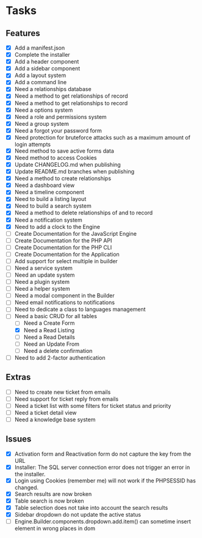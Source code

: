 # Tasks

## Features
- [X] Add a manifest.json
- [X] Complete the installer
- [X] Add a header component
- [X] Add a sidebar component
- [X] Add a layout system
- [X] Add a command line
- [X] Need a relationships database
- [X] Need a method to get relationships of record
- [X] Need a method to get relationships to record
- [X] Need a options system
- [X] Need a role and permissions system
- [X] Need a group system
- [X] Need a forgot your password form
- [X] Need protection for bruteforce attacks such as a maximum amount of login attempts
- [X] Need method to save active forms data
- [X] Need method to access Cookies
- [X] Update CHANGELOG.md when publishing
- [X] Update README.md branches when publishing
- [X] Need a method to create relationships
- [X] Need a dashboard view
- [X] Need a timeline component
- [X] Need to build a listing layout
- [X] Need to build a search system
- [X] Need a method to delete relationships of and to record
- [X] Need a notification system
- [X] Need to add a clock to the Engine
- [ ] Create Documentation for the JavaScript Engine
- [ ] Create Documentation for the PHP API
- [ ] Create Documentation for the PHP CLI
- [ ] Create Documentation for the Application
- [ ] Add support for select multiple in builder
- [ ] Need a service system
- [ ] Need an update system
- [ ] Need a plugin system
- [ ] Need a helper system
- [ ] Need a modal component in the Builder
- [ ] Need email notifications to notifications
- [ ] Need to dedicate a class to languages management
- [ ] Need a basic CRUD for all tables
  - [ ] Need a Create Form
  - [X] Need a Read Listing
  - [ ] Need a Read Details
  - [ ] Need an Update From
  - [ ] Need a delete confirmation
- [ ] Need to add 2-factor authentication

## Extras
- [ ] Need to create new ticket from emails
- [ ] Need support for ticket reply from emails
- [ ] Need a ticket list with some filters for ticket status and priority
- [ ] Need a ticket detail view
- [ ] Need a knowledge base system

## Issues
- [X] Activation form and Reactivation form do not capture the key from the URL
- [X] Installer: The SQL server connection error does not trigger an error in the installer.
- [X] Login using Cookies (remember me) will not work if the PHPSESSID has changed.
- [X] Search results are now broken
- [X] Table search is now broken
- [X] Table selection does not take into account the search results
- [X] Sidebar dropdown do not update the active status
- [ ] Engine.Builder.components.dropdown.add.item() can sometime insert element in wrong places in dom
